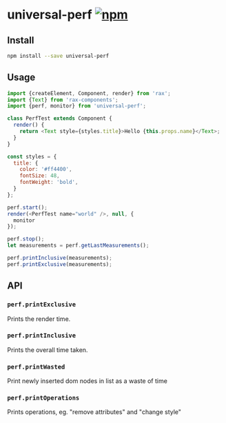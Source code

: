 # universal-perf [![npm](https://img.shields.io/npm/v/universal-perf.svg)](https://www.npmjs.com/package/universal-perf)

## Install

```bash
npm install --save universal-perf
```

## Usage

```js
import {createElement, Component, render} from 'rax';
import {Text} from 'rax-components';
import {perf, monitor} from 'universal-perf';

class PerfTest extends Component {
  render() {
    return <Text style={styles.title}>Hello {this.props.name}</Text>;
  }
}

const styles = {
  title: {
    color: '#ff4400',
    fontSize: 48,
    fontWeight: 'bold',
  }
};

perf.start();
render(<PerfTest name="world" />, null, {
  monitor
});

perf.stop();
let measurements = perf.getLastMeasurements();

perf.printInclusive(measurements);
perf.printExclusive(measurements);
```

## API

### `perf.printExclusive`

Prints the render time.

### `perf.printInclusive`

Prints the overall time taken.

### `perf.printWasted`

Print newly inserted dom nodes in list as a waste of time

### `perf.printOperations`

Prints operations, eg. "remove attributes" and "change style"
